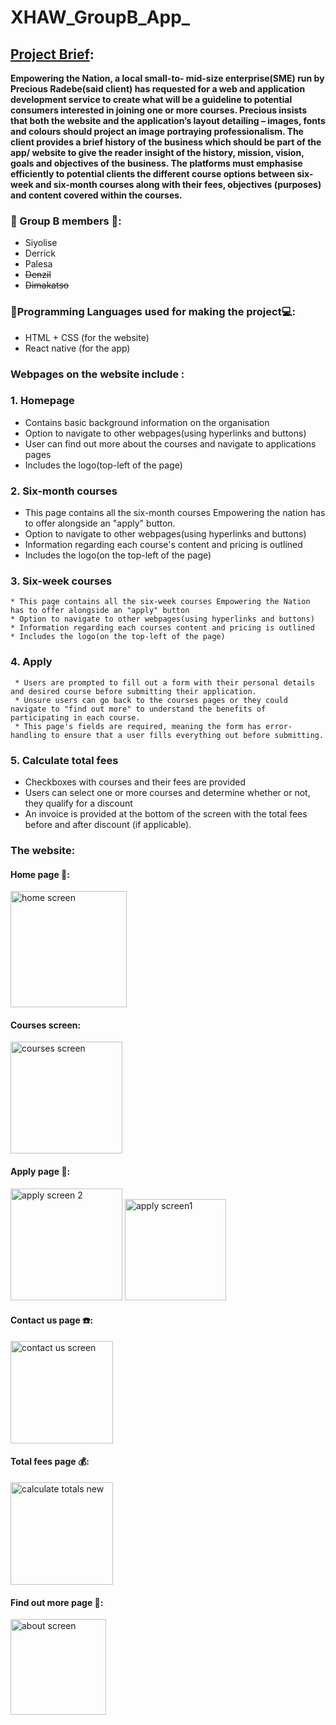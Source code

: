# XHAW_GroupB_App_


## <u>Project Brief</u>:
**Empowering the Nation, a local small-to- mid-size enterprise(SME) run by Precious Radebe(said client) has requested for a web and application development service to create what will be a guideline to potential consumers interested in joining one or more courses. Precious insists that both the website and the application’s layout detailing – images, fonts and colours should project an image portraying professionalism. The client provides a brief history of the business which should be part of the app/ website to give the reader insight of the history, mission, vision, goals and objectives of the business. The platforms must emphasise efficiently to potential clients the different course options between six-week and six-month courses along with their fees, objectives (purposes) and content covered within the courses.**

### 👨 Group B members 👩:
- Siyolise
- Derrick
- Palesa
- ~~Denzil~~
- ~~Dimakatso~~

### 📱Programming Languages used for making the project💻:
- HTML + CSS (for the website)
-  React native (for the app)

  ### Webpages on the website include :
 ### 1. Homepage
  * Contains basic background information on the organisation
  * Option to navigate to other webpages(using hyperlinks and buttons)
  * User can find out more about the courses and navigate to applications pages
  * Includes the logo(top-left of the page)
 ### 2. Six-month courses
* This page contains all the six-month courses Empowering the nation has to offer alongside an "apply" button.
* Option to navigate to other webpages(using hyperlinks and buttons)
* Information regarding each course's content and pricing is outlined
* Includes the logo(on the top-left of the page)

### 3. Six-week courses
    * This page contains all the six-week courses Empowering the Nation has to offer alongside an "apply" button
    * Option to navigate to other webpages(using hyperlinks and buttons)
    * Information regarding each courses content and pricing is outlined
    * Includes the logo(on the top-left of the page)

 ### 4. Apply
     * Users are prompted to fill out a form with their personal details and desired course before submitting their application.
     * Unsure users can go back to the courses pages or they could navigate to "find out more" to understand the benefits of participating in each course.
     * This page's fields are required, meaning the form has error-handling to ensure that a user fills everything out before submitting.

   ### 5. Calculate total fees
   * Checkboxes with courses and their fees are provided
   * Users can select one or more courses and determine whether or not, they qualify for a discount
   * An invoice is provided at the bottom of the screen with the total fees before and after discount (if applicable).

 ### The website:
 #### Home page 🏯:
 <img width="186" alt="home screen" src="https://github.com/user-attachments/assets/c83a0726-0061-415e-8fcc-07a5a9648ec4">


#### Courses screen:
<img width="179" alt="courses screen" src="https://github.com/user-attachments/assets/5c306793-2265-46db-b4ae-c8b8fe4da743">

#### Apply page 📝:
<img width="179" alt="apply screen 2" src="https://github.com/user-attachments/assets/528fb078-f714-4162-a5f4-4ea14c9fb181">
<img width="162" alt="apply screen1" src="https://github.com/user-attachments/assets/2627b6bc-493d-4b91-97a1-6702dff0f33f">

#### Contact us page ☎️:
<img width="164" alt="contact us screen" src="https://github.com/user-attachments/assets/8c6bc81f-3396-4fce-b173-72f882615ef2">

#### Total fees page 💰:
<img width="164" alt="calculate totals new" scr="https://github.com/user-attachments/assets/51ed3e44-8114-494f-a172-efa6cd23c59e">

#### Find out more page 🔎:
<img width="153" alt="about screen" src="https://github.com/user-attachments/assets/782f1145-5c37-448d-801f-fbe82e682688">
